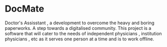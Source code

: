 # DocMate
Doctor's Assisstant , a development to overcome the heavy and boring paperworks. A step towards a digitalised community. 
This project is a software that will cater to the needs of independent physicians , institution physicians , etc as it serves one person at a time and is to work offline.
